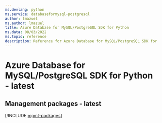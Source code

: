 ```yaml
---
ms.devlang: python
ms.service: databaseformysql-postgresql
author: lmazuel
ms.author: lmazuel
title: Azure Database for MySQL/PostgreSQL SDK for Python
ms.data: 08/03/2022
ms.topic: reference
description: Reference for Azure Database for MySQL/PostgreSQL SDK for Python
---
```

# Azure Database for MySQL/PostgreSQL SDK for Python - latest

## Management packages - latest
[!INCLUDE [mgmt-packages](database-for-mysql-postgresql-mgmt-index.md)]